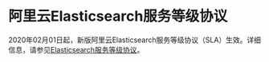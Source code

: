 # 阿里云Elasticsearch服务等级协议

2020年02月01日起，新版阿里云Elasticsearch服务等级协议（SLA）生效。详细信息，请参见[Elasticsearch服务等级协议](https://terms.aliyun.com/legal-agreement/terms/suit_bu1_ali_cloud/suit_bu1_ali_cloud202003061506_20703.html)。

